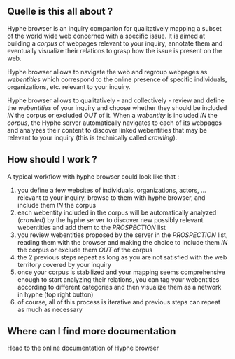 Quelle is this all about ?
------------------------

Hyphe browser is an inquiry companion for qualitatively mapping a subset of the world wide web concerned with a specific issue. It is aimed at building a _corpus_ of webpages relevant to your inquiry, annotate them and eventually visualize their relations to grasp how the issue is present on the web.

Hyphe browser allows to navigate the web and regroup webpages as _webentities_ which correspond to the online presence of specific individuals, organizations, etc. relevant to your inquiry.

Hyphe browser allows to qualitatively - and collectively - review and define the _webentities_ of your inquiry and choose whether they should be included _IN_ the corpus or excluded _OUT_ of it. When a _webentity_ is included _IN_ the _corpus_, the Hyphe server automatically navigates to each of its webpages and analyzes their content to discover linked webentities that may be relevant to your inquiry (this is technically called _crawling_).

How should I work ?
-------------------

A typical workflow with hyphe browser could look like that :

1.  you define a few websites of individuals, organizations, actors, ... relevant to your inquiry, browse to them with hyphe browser, and include them _IN_ the corpus
2.  each webentity included in the corpus will be automatically analyzed (_crawled_) by the hyphe server to discover new possibly relevant webentities and add them to the _PROSPECTION_ list
3.  you review webentities proposed by the server in the _PROSPECTION_ list, reading them with the browser and making the choice to include them _IN_ the corpus or exclude them _OUT_ of the corpus
4.  the 2 previous steps repeat as long as you are not satisfied with the web territory covered by your inquiry
5.  once your corpus is stabilized and your mapping seems comprehensive enough to start analyzing their relations, you can tag your webentities according to different categories and then visualize them as a network in hyphe (top right button)
6.  of course, all of this process is iterative and previous steps can repeat as much as necessary

Where can I find more documentation
-----------------------------------

Head to the online documentation of Hyphe browser